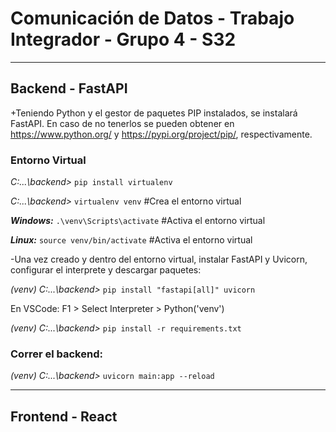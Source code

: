 # Comunicación de Datos - Trabajo Integrador - Grupo 4 - S32

---

## Backend - FastAPI

+Teniendo Python y el gestor de paquetes PIP instalados, se instalará FastAPI. En caso de no tenerlos se pueden obtener en https://www.python.org/ y https://pypi.org/project/pip/, respectivamente.

### Entorno Virtual

_C:...\backend>_ `pip install virtualenv`

_C:...\backend>_ `virtualenv venv`                    #Crea el entorno virtual

**_Windows:_**
`.\venv\Scripts\activate`                                 #Activa el entorno virtual

**_Linux:_**
`source venv/bin/activate`                                #Activa el entorno virtual

-Una vez creado y dentro del entorno virtual, instalar FastAPI y Uvicorn, configurar el interprete y descargar paquetes:

_(venv) C:...\backend>_ `pip install "fastapi[all]" uvicorn`

En VSCode: F1 > Select Interpreter > Python('venv')

_(venv) C:...\backend>_ `pip install -r requirements.txt`

### Correr el backend:

_(venv) C:...\backend>_ `uvicorn main:app --reload`


---

## Frontend - React
